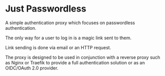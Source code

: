 # Just Passwordless

A simple authentication proxy which focuses on passwordless authentication.

The only way for a user to log in is a magic link sent to them.

Link sending is done via email or an HTTP request.

The proxy is designed to be used in conjunction with a reverse proxy such as
Nginx or Traefik to provide a full authentication solution or as an OIDC/OAuth 2.0
provider.
